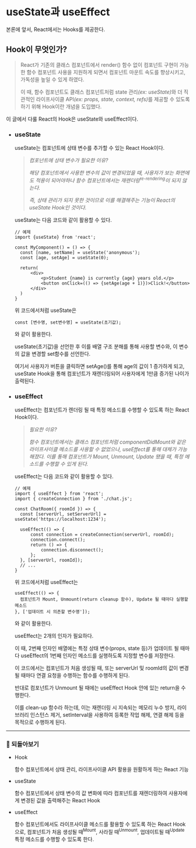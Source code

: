 # useState과 useEffect

본론에 앞서, React에서는 Hooks를 제공한다.

## Hook이 무엇인가?

> React가 기존의 클래스 컴포넌트에서 render() 함수 없이 컴포넌트 구현이 가능한 함수 컴포넌트 사용을 지원하게 되면서 컴포넌트 마운트 속도를 향상시키고, 가독성을 높일 수 있게 하였다.
>
> 이 때, 함수 컴포넌트도 클래스 컴포넌트처럼 state 관리<i>(ex: useState)</i>와 더 직관적인 라이프사이클 API<i>(ex: props, state, context, refs)</i>를 제공할 수 있도록 하기 위해 Hook이란 개념을 도입했다.

이 글에서 다룰 React의 Hook은 useState와 useEffect이다.

- ### useState

  useState는 컴포넌트에 상태 변수를 추가할 수 있는 React Hook이다.

  > <i>컴포넌트에 상태 변수가 필요한 이유?
  >
  > 해당 컴포넌트에서 사용한 변수의 값이 변경되었을 때, 사용자가 보는 화면에도 적용이 되어야하나 함수 컴포넌트에서는 재렌더링<sup>re-rendering</sup>이 되지 않는다.
  >
  > 즉, 상태 관리가 되지 못한 것이므로 이를 해결해주는 기능이 React의 useState Hook인 것이다.</i>

  useState는 다음 코드와 같이 활용할 수 있다.

  ```
  // 예제
  import {useState} from 'react';

  const MyComponent() = () => {
    const [name, setName] = useState('anonymous');
    const [age, setAge] = useState(0);

    return(
        <div>
            <p>Student {name} is currently {age} years old.</p>
            <button onClick=(() => {setAge(age + 1)})>Click!</button>
        </div>
    )
  }
  ```

  위 코드에서처럼 useState은

  ```
  const [변수명, set변수명] = useState(초기값);
  ```

  와 같이 활용한다.

  useState(초기값)을 선언한 후 이를 배열 구조 분해를 통해 사용할 변수와, 이 변수의 값을 변경할 set함수를 선언한다.

  여기서 사용자가 버튼을 클릭하면 setAge()를 통해 age의 값이 1 증가하게 되고, useState Hook을 통해 컴포넌트가 재렌더링되어 사용자에게 1만큼 증가된 나이가 출력된다.

- ### useEffect

  useEffect는 컴포넌트가 렌더링 될 때 특정 메소드를 수행할 수 있도록 하는 React Hook이다.

  > <i>필요한 이유?
  >
  > 함수 컴포넌트에서는 클래스 컴포넌트처럼 componentDidMount와 같은 라이프사이클 메소드를 사용할 수 없었으나, useEffect를 통해 대체가 가능해졌다. 이를 통해 컴포넌트가 Mount, Unmount, Update 됐을 때, 특정 메소드를 수행할 수 있게 된다.</i>

  useEffect는 다음 코드와 같이 활용할 수 있다.

  ```
  // 예제
  import { useEffect } from 'react';
  import { createConnection } from './chat.js';

  const ChatRoom({ roomId }) => {
    const [serverUrl, setServerUrl] = useState('https://localhost:1234');

    useEffect(() => {
        const connection = createConnection(serverUrl, roomId);
        connection.connect();
        return () => {
            connection.disconnect();
        };
    }, [serverUrl, roomId]);
    // ...
  }
  ```

  위 코드에서처럼 useEffect는

  ```
  useEffect(() => {
    컴포넌트가 Mount, Unmount(return cleanup 함수), Update 될 때마다 실행할 메소드
  }, ['업데이트 시 의존할 변수명']);
  ```

  와 같이 활용한다.

  useEffect는 2개의 인자가 필요하다.

  이 때, 2번째 인자인 배열에는 특정 상태 변수(props, state 등)가 업데이트 될 때마다 useEffect의 1번째 인자인 메소드를 실행하도록 지정할 변수를 저장한다.

  이 코드에서는 컴포넌트가 처음 생성될 때, 또는 serverUrl 및 roomId의 값이 변경될 때마다 연결 요청을 수행하는 함수를 수행하게 된다.

  반대로 컴포넌트가 Unmount 될 때에는 useEffect Hook 안에 있는 return을 수행한다.

  이를 clean-up 함수라 하는데, 이는 재렌더링 시 지속되는 메모리 누수 방지, 라이브러리 인스턴스 제거, setInterval을 사용하여 등록한 작업 해제, 연결 해제 등을 목적으로 수행하게 된다.

<hr>

### 👀 되돌아보기

- Hook

  함수 컴포넌트에서 상태 관리, 라이프사이클 API 활용을 원활하게 하는 React 기능

- useState

  함수 컴포넌트에서 상태 변수의 값 변화에 따라 컴포넌트를 재렌더링하여 사용자에게 변경된 값을 출력해주는 React Hook

- useEffect

  함수 컴포넌트에서도 라이프사이클 메소드를 활용할 수 있도록 하는 React Hook으로, 컴포넌트가 처음 생성될 때<sup>Mount</sup>, 사라질 때<sup>Unmount</sup>, 업데이트될 때<sup>Update</sup> 특정 메소드를 수행할 수 있도록 한다.
